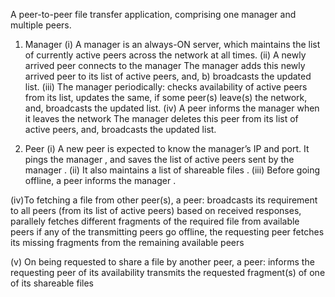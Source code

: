 A peer-to-peer file transfer application, comprising one manager and multiple peers.

1. Manager
(i) A manager is an always-ON server, which maintains the list of currently active peers across the network at all times.
(ii) A newly arrived peer connects to the manager
 The manager adds this newly arrived peer to its list of active peers, and, 
      b)   broadcasts the updated list.
(iii) The manager periodically:
 checks availability of active peers from its list, 
 updates the same, if some peer(s) leave(s) the network, and,
 broadcasts the updated list.
(iv) A peer informs the manager when it leaves the network
 The manager deletes this peer from its list of active peers, and,
 broadcasts the updated list.

2. Peer
(i) A new peer is expected to know the manager’s IP and port. It pings the manager , and saves the list of active peers sent by the manager . 
(ii) It also maintains a list of shareable files .
(iii) Before going offline, a peer informs the manager .

(iv)To fetching a file from other peer(s), a peer:
 broadcasts its requirement to all peers (from its list of active peers)
 based on received responses, parallely fetches different fragments of the required file from available peers
 if any of the transmitting peers go offline, the requesting peer fetches its missing fragments from the remaining available peers

(v) On being requested to share a file by another peer, a peer:
 informs the requesting peer of its availability
transmits the requested fragment(s) of one of its shareable files
